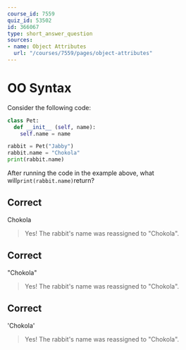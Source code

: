 ```yaml
---
course_id: 7559
quiz_id: 53502
id: 366067
type: short_answer_question
sources:
- name: Object Attributes
  url: "/courses/7559/pages/object-attributes"
---
```


# OO Syntax

Consider the following code:

```python
class Pet:
  def __init__ (self, name):
    self.name = name

rabbit = Pet("Jabby")
rabbit.name = "Chokola"
print(rabbit.name)
```

After running the code in the example above, what
will`print(rabbit.name)`return?

## Correct

Chokola

> Yes! The rabbit's name was reassigned to "Chokola".

## Correct

"Chokola"

> Yes! The rabbit's name was reassigned to "Chokola".

## Correct

'Chokola'

> Yes! The rabbit's name was reassigned to "Chokola".
